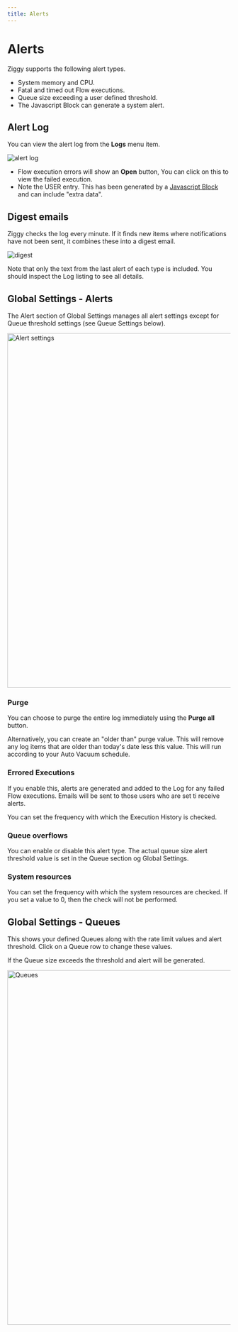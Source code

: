 ```yaml
---
title: Alerts
---
```


# Alerts

Ziggy supports the following alert types.

- System memory and CPU.
- Fatal and timed out Flow executions.
- Queue size exceeding a user defined threshold.
- The Javascript Block can generate a system alert.

## Alert Log
You can view the alert log from the **Logs** menu item. 

![alert log](/img/flows/alerts/alert-log.png)

- Flow execution errors will show an **Open** button, You can click on this to view the failed execution.
- Note the USER entry. This has been generated by a [Javascript Block](Javascript.md) and can include "extra data".

## Digest emails
Ziggy checks the log every minute. If it finds new items where notifications have not been sent, it combines these into a digest email.

![digest](/img/flows/alerts/alerts-digest.png)

Note that only the text from the last alert of each type is included. You should inspect the Log listing to see all details.

## Global Settings - Alerts
The Alert section of Global Settings manages all alert settings except for Queue threshold settings (see Queue Settings below).

<img src="/img/flows/alerts/alerts-settings.png" alt="Alert settings" width="800" />

### Purge
You can choose to purge the entire log immediately using the **Purge all** button. 

Alternatively, you can create an "older than" purge value. This will remove any log items that are older than today's date less this value. This will run according to your Auto Vacuum schedule.

### Errored Executions
If you enable this, alerts are generated and added to the Log for any failed Flow executions. Emails will be sent to those users who are set ti receive alerts.

You can set the frequency with which the Execution History is checked. 

### Queue overflows
You can enable or disable this alert type. The actual queue size alert threshold value is set in the Queue section og Global Settings.

### System resources
You can set the frequency with which the system resources are checked. If you set a value to 0, then the check will not be performed.

## Global Settings - Queues
This shows your defined Queues along with the rate limit values and alert threshold. Click on a Queue row to change these values.

If the Queue size exceeds the threshold and alert will be generated.

<img src="/img/flows/alerts/alerts-queues.png" alt="Queues" width="800" />


